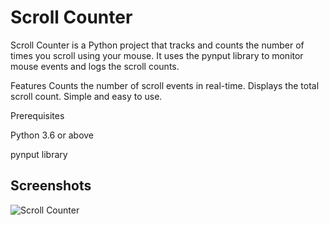 # Scroll Counter

Scroll Counter is a Python project that tracks and counts the number of times you scroll using your mouse. It uses the pynput library to monitor mouse events and logs the scroll counts.

Features
Counts the number of scroll events in real-time.
Displays the total scroll count.
Simple and easy to use.

Prerequisites

Python 3.6 or above

pynput library

## Screenshots
![Scroll Counter](https://github.com/user-attachments/assets/a605a6d6-e913-45f0-8d7d-1b206d2466cb)
